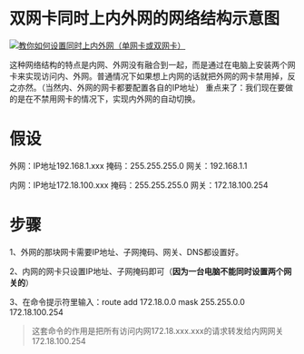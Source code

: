 # 双网卡同时上内外网的网络结构示意图

[![](http://c.hiphotos.baidu.com/exp/w=500/sign=b1b800730e23dd542173a768e108b3df/4610b912c8fcc3ceb956b5249545d688d43f2016.jpg "教你如何设置同时上内外网（单网卡或双网卡）")](http://jingyan.baidu.com/album/f0e83a2583c0cb22e5910112.html?picindex=4)

这种网络结构的特点是内网、外网没有融合到一起，而是通过在电脑上安装两个网卡来实现访问内、外网。普通情况下如果想上内网的话就把外网的网卡禁用掉，反之亦然。（当然内、外网的网卡都要配置各自的IP地址） 重点来了：我们现在要做的是在不禁用网卡的情况下，实现内外网的自动切换。

# 假设

外网：IP地址192.168.1.xxx   掩码：255.255.255.0   网关：192.168.1.1

内网：IP地址172.18.100.xxx  掩码：255.255.255.0   网关：172.18.100.254

# 步骤

1、外网的那块网卡需要IP地址、子网掩码、网关、DNS都设置好。

2、内网的网卡只设置IP地址、子网掩码即可（**因为一台电脑不能同时设置两个网关的**）

3、在命令提示符里输入：route add 172.18.0.0 mask 255.255.0.0 172.18.100.254

> 这套命令的作用是把所有访问内网172.18.xxx.xxx的请求转发给内网网关172.18.100.254




